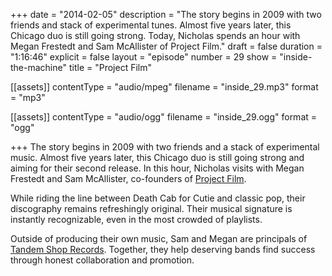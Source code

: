 +++
date = "2014-02-05"
description = "The story begins in 2009 with two friends and stack of experimental tunes. Almost five years later, this Chicago duo is still going strong. Today, Nicholas spends an hour with Megan Frestedt and Sam McAllister of Project Film."
draft = false
duration = "1:16:46"
explicit = false
layout = "episode"
number = 29
show = "inside-the-machine"
title = "Project Film"

[[assets]]
  contentType = "audio/mpeg"
  filename = "inside_29.mp3"
  format = "mp3"

[[assets]]
  contentType = "audio/ogg"
  filename = "inside_29.ogg"
  format = "ogg"

+++
The story begins in 2009 with two friends and a stack of experimental music. Almost five years later, this Chicago duo is still going strong and aiming for their second release. In this hour, Nicholas visits with Megan Frestedt and Sam McAllister, co-founders of [Project Film](http://youloveprojectfilm.com).

While riding the line between Death Cab for Cutie and classic pop, their discography remains refreshingly original. Their musical signature is instantly recognizable, even in the most crowded of playlists.

Outside of producing their own music, Sam and Megan are principals of [Tandem Shop Records](http://tandemshoprecords.com). Together, they help deserving bands find success through honest collaboration and promotion.
